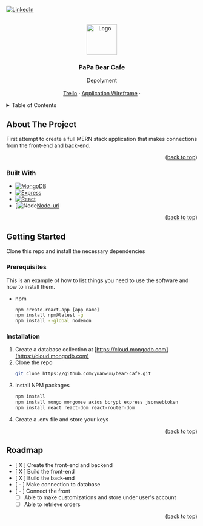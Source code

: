 
<a name="readme-top"></a>


[![LinkedIn][linkedin-shield]][linkedin-url]



<!-- PROJECT LOGO -->
<br />
<div align="center">
  <a href="https://github.com/yuanwuu/bear-cafe.git">
    <img src="images/logo.png" alt="Logo" width="80" height="80">
  </a>

<h3 align="center">PaPa Bear Cafe</h3>

  <p align="center">
    Depolyment
    <br />
    <br />
    <a href="https://trello.com/b/QYj9FZQ3/papa-bear-cafe">Trello</a>
    ·
    <a href="https://drive.google.com/file/d/1z86kvtVv4K3KwI6v1zVeN9ks0fDDiRD_/view?usp=sharing">Application Wireframe</a>
    ·
  </p>
</div>



<!-- TABLE OF CONTENTS -->
<details>
  <summary>Table of Contents</summary>
  <ol>
    <li>
      <a href="#about-the-project">About The Project</a>
      <ul>
        <li><a href="#built-with">Built With</a></li>
      </ul>
    </li>
    <li>
      <a href="#getting-started">Getting Started</a>
      <ul>
        <li><a href="#installation">Installation</a></li>
      </ul>
    </li>
    <li><a href="#roadmap">Roadmap</a></li>
  </ol>
</details>



<!-- ABOUT THE PROJECT -->
## About The Project

First attempt to create a full MERN stack application that makes connections from the front-end and back-end.
<p align="right">(<a href="#readme-top">back to top</a>)</p>



### Built With

* [![MongoDB][MongoDB]][MongoDB-url]
* [![Express][Express]][Express-url]
* [![React][React.js]][React-url]
* [![Node][Node.js][Node-url]

<p align="right">(<a href="#readme-top">back to top</a>)</p>



<!-- GETTING STARTED -->
## Getting Started

Clone this repo and install the necessary dependencies

### Prerequisites

This is an example of how to list things you need to use the software and how to install them.
* npm
  ```sh
  npm create-react-app [app name]
  npm install npm@latest -g
  npm install --global nodemon
  ```

### Installation

1. Create a database collection at [https://cloud.mongodb.com](https://cloud.mongodb.com)
2. Clone the repo
   ```sh
   git clone https://github.com/yuanwuu/bear-cafe.git
   ```
3. Install NPM packages
   ```sh
   npm install
   npm install mongo mongoose axios bcrypt express jsonwebtoken 
   npm install react react-dom react-router-dom
   ```
4. Create a .env file and store your keys

<p align="right">(<a href="#readme-top">back to top</a>)</p>






<!-- ROADMAP -->
## Roadmap

- [ X ] Create the front-end and backend
- [ X ] Build the front-end
- [ X ] Build the back-end
- [ - ] Make connection to database
- [ - ] Connect the front 
    - [ ] Able to make customizations and store under user's account
    - [ ] Able to retrieve orders

<p align="right">(<a href="#readme-top">back to top</a>)</p>




<!-- MARKDOWN LINKS & IMAGES -->
<!-- https://www.markdownguide.org/basic-syntax/#reference-style-links -->
[linkedin-shield]: https://img.shields.io/badge/-LinkedIn-black.svg?style=for-the-badge&logo=linkedin&colorB=555
[linkedin-url]: https://linkedin.com/in/yuanfwu


[React.js]: https://img.shields.io/badge/React-20232A?style=for-the-badge&logo=react&logoColor=61DAFB
[React-url]: https://reactjs.org/

[Node.js]: https://img.shields.io/badge/Node-20232A?style=for-the-badge&logo=react&logoColor=61DAFB
[Node-url]: https://nodejs.org/

[MongoDB]: https://img.shields.io/badge/MongoDB-20232A?style=for-the-badge&logo=react&logoColor=61DAFB
[MongoDB-url]: https://cloud.mongodb.com/

[Express]: https://img.shields.io/badge/Express-20232A?style=for-the-badge&logo=react&logoColor=61DAFB
[Express-url]: https://expressjs.com/

